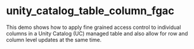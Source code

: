 # unity_catalog_table_column_fgac
This demo shows how to apply fine grained access control to individual columns in a Unity Catalog (UC) managed table and also allow for row and column level updates at the same time.
